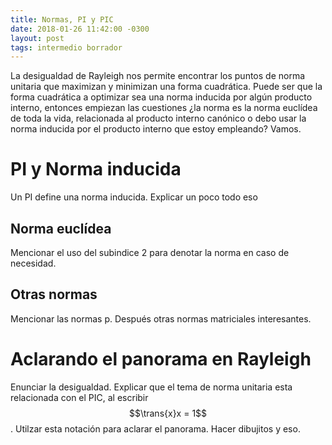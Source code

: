 ```yaml
---
title: Normas, PI y PIC
date: 2018-01-26 11:42:00 -0300
layout: post
tags: intermedio borrador
---
```


La desigualdad de Rayleigh nos permite encontrar los puntos de norma unitaria que maximizan y minimizan una forma cuadrática. Puede ser que la forma cuadrática a optimizar sea una norma inducida por algún producto interno, entonces empiezan las cuestiones ¿la norma es la norma euclídea de toda la vida, relacionada al producto interno canónico o debo usar la norma inducida por el producto interno que estoy empleando? Vamos.

# PI y Norma inducida
Un PI define una norma inducida. Explicar un poco todo eso

## Norma euclídea
Mencionar el uso del subindice 2 para denotar la norma en caso de necesidad.

## Otras normas
Mencionar las normas p. Después otras normas matriciales interesantes.


# Aclarando el panorama en Rayleigh
Enunciar la desigualdad. Explicar que el tema de norma unitaria esta relacionada con el PIC, al escribir $$\trans{x}x = 1$$. Utilzar esta notación para aclarar el panorama. Hacer dibujitos y eso.
